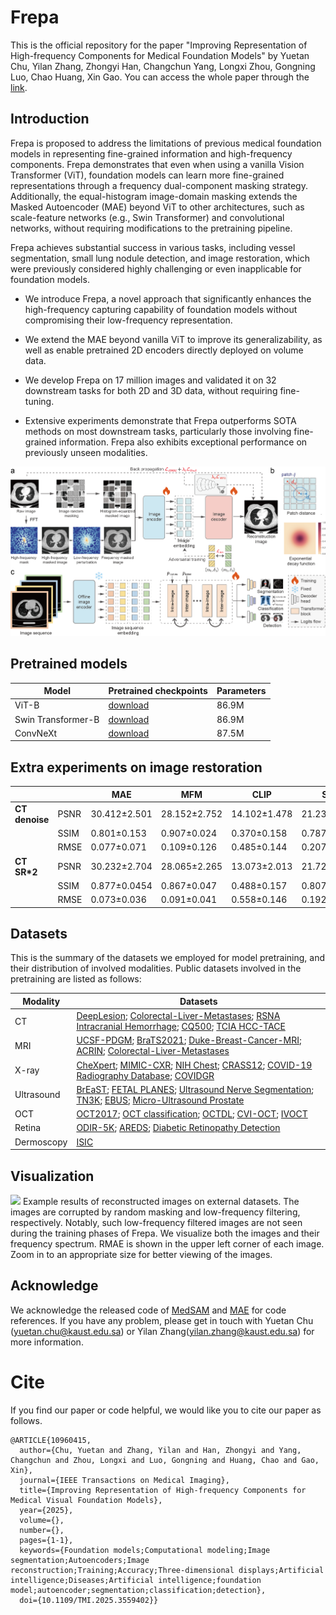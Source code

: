 # Frepa
This is the official repository for the paper "Improving Representation of High-frequency Components for Medical Foundation Models" by Yuetan Chu, Yilan Zhang, Zhongyi Han, Changchun Yang, Longxi Zhou, Gongning Luo, Chao Huang, Xin Gao. You can access the whole paper through the [link](https://ieeexplore.ieee.org/document/10960415).

## Introduction
Frepa is proposed to address the limitations of previous medical foundation models in representing fine-grained information and high-frequency components. Frepa demonstrates that even when using a vanilla Vision Transformer (ViT), foundation models can learn more fine-grained representations through a frequency dual-component masking strategy. Additionally, the equal-histogram image-domain masking extends the Masked Autoencoder (MAE) beyond ViT to other architectures, such as scale-feature networks (e.g., Swin Transformer) and convolutional networks, without requiring modifications to the pretraining pipeline.

Frepa achieves substantial success in various tasks, including vessel segmentation, small lung nodule detection, and image restoration, which were previously considered highly challenging or even inapplicable for foundation models.

* We introduce Frepa, a novel approach that significantly enhances the high-frequency capturing capability of foundation models without compromising their low-frequency representation.

* We extend the MAE beyond vanilla ViT to improve its generalizability, as well as enable pretrained 2D encoders directly deployed on volume data.

* We develop Frepa on 17 million images and validated it on 32 downstream tasks for both 2D and 3D data, without requiring fine-tuning.

* Extensive experiments demonstrate that Frepa outperforms SOTA methods on most downstream tasks, particularly those involving fine-grained information. Frepa also exhibits exceptional performance on previously unseen modalities.

<img src="https://github.com/Arturia-Pendragon-Iris/Frepa/blob/main/fig/main_figure_2.png" alt="image">

## Pretrained models
| Model      | Pretrained checkpoints | Parameters|
| -----------| -----------------------|-----------|
| ViT-B      | [download](https://drive.google.com/file/d/184NT0mM_dNjU2euQ1vzqukGN7YDcqlLd/view?usp=sharing)  |86.9M      |
| Swin Transformer-B      |[download](https://drive.google.com/file/d/1-7y1yU9pwrl9W2deVx0iY2e2PiqH115c/view?usp=sharing)  |86.9M      |
| ConvNeXt   |[download](https://drive.google.com/file/d/1if2oL5EyDP82g6SR9dU7_TZtpi8Qzx6T/view?usp=sharing)  |87.5M      |

## Extra experiments on image restoration
|                |         | MAE              | MFM              | CLIP             | SAM              | Frepa+ViT        | Frepa+SwinT      |
|----------------|---------|------------------|------------------|------------------|------------------|------------------|------------------|
| **CT denoise** | PSNR    | 30.412±2.501     | 28.152±2.752     | 14.102±1.478     | 21.230±3.093     | 31.625±2.539     | 32.700±1.722     |
|                | SSIM    | 0.801±0.153      | 0.907±0.024      | 0.370±0.158      | 0.787±0.154      | 0.936±0.032      | 0.954±0.015      |
|                | RMSE    | 0.077±0.071      | 0.109±0.126      | 0.485±0.144      | 0.207±0.169      | 0.058±0.064      | 0.055±0.039      |
| **CT SR*2**    | PSNR    | 30.232±2.704     | 28.065±2.265     | 13.073±2.013     | 21.723±2.469     | 32.800±2.674     | 32.720±2.646     |
|                | SSIM    | 0.877±0.0454     | 0.867±0.047      | 0.488±0.157      | 0.807±0.077      | 0.908±0.092      | 0.915±0.031      |
|                | RMSE    | 0.073±0.036      | 0.091±0.041      | 0.558±0.146      | 0.192±0.062      | 0.062±0.034      | 0.061±0.032      |


## Datasets 
This is the summary of the datasets we employed for model pretraining, and their distribution of involved modalities.
Public datasets involved in the pretraining are listed as follows:

| Modality      | Datasets  |
| -----------   | ----------|
| CT     | [DeepLesion](https://nihcc.app.box.com/v/DeepLesion); [Colorectal-Liver-Metastases](https://www.cancerimagingarchive.net/collection/colorectal-liver-metastases/); [RSNA Intracranial Hemorrhage](https://www.kaggle.com/c/rsna-intracranial-hemorrhage-detection/data); [CQ500](http://headctstudy.qure.ai/dataset); [TCIA HCC-TACE](https://wiki.cancerimagingarchive.net/pages/viewpage.action?pageId=70230229)       |
| MRI    | [UCSF-PDGM](https://www.cancerimagingarchive.net/collection/ucsf-pdgm/); [BraTS2021](http://www.braintumorsegmentation.org/); [Duke-Breast-Cancer-MRI](https://www.cancerimagingarchive.net/collection/duke-breast-cancer-mri/); [ACRIN](https://www.cancerimagingarchive.net/collection/acrin-6698/); [Colorectal-Liver-Metastases](https://www.cancerimagingarchive.net/collection/colorectal-liver-metastases/)        |
|X-ray   |[CheXpert](https://stanfordmlgroup.github.io/competitions/chexpert/); [MIMIC-CXR](https://physionet.org/content/mimic-cxr/2.0.0/); [NIH Chest](https://www.kaggle.com/datasets/nih-chest-xrays/data); [CRASS12](https://crass.grand-challenge.org/Details/); [COVID-19 Radiography Database](https://drive.google.com/file/d/1xt7g5LkZuX09e1a8rK9sRXIrGFN6rjzl/view); [COVIDGR](https://github.com/ari-dasci/OD-covidgr)|
|Ultrasound|[BrEaST](https://www.cancerimagingarchive.net/collection/breast-lesions-usg/); [FETAL PLANES](https://zenodo.org/records/3904280); [Ultrasound Nerve Segmentation](https://github.com/piyushagade/Ultrasound-Nerve-Segmentation); [TN3K](https://www.sciencedirect.com/science/article/pii/S0010482522010976); [EBUS](https://zenodo.org/records/4991954); [Micro-Ultrasound Prostate](https://zenodo.org/records/10475293)|
|OCT     |[OCT2017](https://www.kaggle.com/datasets/paultimothymooney/kermany2018); [OCT classification](https://data.mendeley.com/datasets/rscbjbr9sj/2); [OCTDL](https://www.nature.com/articles/s41597-024-03182-7); [CVI-OCT](https://zenodo.org/records/7618624); [IVOCT](https://zenodo.org/records/3554935)|
|Retina  |[ODIR-5K](https://odir2019.grand-challenge.org/dataset/); [AREDS](https://areds.org/); [Diabetic Retinopathy Detection](https://www.kaggle.com/c/diabetic-retinopathy-detection/data)  |
|Dermoscopy|[ISIC](https://challenge.isic-archive.com/data/)|

## Visualization
<img src="https://github.com/Arturia-Pendragon-Iris/Frepa/blob/main/fig/restore.png">
Example results of reconstructed images on external datasets. The images are corrupted by random masking and low-frequency filtering, respectively. Notably, such low-frequency filtered images are not seen during the training phases of Frepa. We visualize both the images and their frequency spectrum. RMAE is shown in the upper left corner of each image. Zoom in to an appropriate size for better viewing of the images.

## Acknowledge
We acknowledge the released code of [MedSAM](https://github.com/bowang-lab/MedSAM) and [MAE](https://github.com/pengzhiliang/MAE-pytorch) for code references. If you have any problem, please get in touch with Yuetan Chu (yuetan.chu@kaust.edu.sa) or Yilan Zhang(yilan.zhang@kaust.edu.sa) for more information. 

# Cite
If you find our paper or code helpful, we would like you to cite our paper as follows.
```
@ARTICLE{10960415,
  author={Chu, Yuetan and Zhang, Yilan and Han, Zhongyi and Yang, Changchun and Zhou, Longxi and Luo, Gongning and Huang, Chao and Gao, Xin},
  journal={IEEE Transactions on Medical Imaging}, 
  title={Improving Representation of High-frequency Components for Medical Visual Foundation Models}, 
  year={2025},
  volume={},
  number={},
  pages={1-1},
  keywords={Foundation models;Computational modeling;Image segmentation;Autoencoders;Image reconstruction;Training;Accuracy;Three-dimensional displays;Artificial intelligence;Diseases;Artificial intelligence;foundation model;autoencoder;segmentation;classification;detection},
  doi={10.1109/TMI.2025.3559402}}
```
